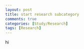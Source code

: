 ```yaml
---
layout: post
title: start research subcategory
comments: true
categories: [Study/Research]
tags: [Research]
---
```


hi
